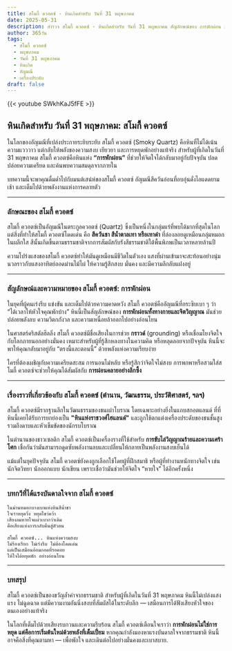 ```yaml
---
title: สโมกี้ ควอตซ์ - หินเกิดสำหรับ วันที่ 31 พฤษภาคม
date: 2025-05-31
description: สำรวจ สโมกี้ ควอตซ์ - หินเกิดสำหรับ วันที่ 31 พฤษภาคม สัญลักษณ์ของ การพักผ่อน มาเรียนรู้ความหมายลึกซึ้งของหินพิเศษนี้
author: 365วัน
tags:
  - สโมกี้ ควอตซ์
  - พฤษภาคม
  - วันที่ 31 พฤษภาคม
  - หินเกิด
  - อัญมณี
  - เครื่องประดับ
draft: false
---
```


{{< youtube SWkhKaJ5fFE >}}

## หินเกิดสำหรับ วันที่ 31 พฤษภาคม: สโมกี้ ควอตซ์

ในโลกของอัญมณีที่เปล่งประกายระยิบระยับ สโมกี้ ควอตซ์ (Smoky Quartz) คือหินที่ไม่ได้เน้นความแวววาว แต่กลับให้พลังของความสงบ เยียวยา และการหยุดพักอย่างแท้จริง สำหรับผู้ที่เกิดในวันที่ 31 พฤษภาคม สโมกี้ ควอตซ์คือหินแห่ง **“การพักผ่อน”** ที่ช่วยให้จิตใจได้กลับมาอยู่กับปัจจุบัน ปลดปล่อยความเครียด และค้นพบความสมดุลจากภายใน

บทความนี้จะพาคุณดื่มด่ำไปกับมนต์เสน่ห์ของสโมกี้ ควอตซ์ อัญมณีสีควันอ่อนที่อบอุ่นดั่งไอแดดยามเช้า และเต็มไปด้วยพลังงานแห่งการคลายตัว

---

### ลักษณะของ สโมกี้ ควอตซ์

สโมกี้ ควอตซ์เป็นอัญมณีในตระกูลควอตซ์ (Quartz) ซึ่งเป็นหนึ่งในกลุ่มแร่ที่พบได้มากที่สุดในโลก แต่สิ่งที่ทำให้สโมกี้ ควอตซ์โดดเด่น คือ **สีควันชา สีน้ำตาลเทา หรือเทาดำ** ที่ล่องลอยดูเหมือนกลุ่มหมอกในผลึกใส สีนั้นเกิดขึ้นตามธรรมชาติจากการสัมผัสกับรังสีธรรมชาติใต้พื้นพิภพเป็นเวลาหลายล้านปี

ความโปร่งแสงของสโมกี้ ควอตซ์ทำให้มันดูเหมือนมีชีวิตในตัวเอง แสงที่ผ่านเข้ามาจะสะท้อนอย่างนุ่มนวลราวกับแสงอาทิตย์ลอดม่านไม้ไผ่ ให้ความรู้สึกสงบ มั่นคง และมีความลึกลับแฝงอยู่

---

### สัญลักษณ์และความหมายของ สโมกี้ ควอตซ์: การพักผ่อน

ในยุคที่ผู้คนเร่งรีบ แข่งขัน และเต็มไปด้วยความคาดหวัง สโมกี้ ควอตซ์คืออัญมณีที่กระซิบเบา ๆ ว่า “ได้เวลาให้หัวใจคุณพักบ้าง” หินนี้เป็นสัญลักษณ์ของ **การพักผ่อนทั้งทางกายและจิตวิญญาณ** มันช่วยปล่อยพลังลบ ความวิตกกังวล และความเหนื่อยล้าออกไปอย่างอ่อนโยน

ในศาสตร์คริสตัลฮีลลิ่ง สโมกี้ ควอตซ์มีชื่อเสียงในการช่วย **กราวด์** (grounding) หรือเชื่อมโยงจิตใจกับโลกภายนอกอย่างมั่นคง เหมาะสำหรับผู้ที่รู้สึกหลงทางในความคิด หรือหลุดลอยจากปัจจุบัน หินนี้จะพาให้คุณกลับมาอยู่กับ “ตรงนี้และตอนนี้” ด้วยพลังแห่งความเรียบง่าย

ใครที่ต้องเผชิญกับความเครียดสะสม การนอนไม่หลับ หรือรู้สึกว่าจิตใจไม่สงบ การพกพาหรือสวมใส่สโมกี้ ควอตซ์จะช่วยให้คุณได้สัมผัสกับ **การผ่อนคลายอย่างลึกซึ้ง**

---

### เรื่องราวที่เกี่ยวข้องกับ สโมกี้ ควอตซ์ (ตำนาน, วัฒนธรรม, ประวัติศาสตร์, ฯลฯ)

สโมกี้ ควอตซ์มีรากฐานลึกในวัฒนธรรมของชนเผ่าโบราณ โดยเฉพาะอย่างยิ่งในแถบสกอตแลนด์ ที่ที่หินนี้เคยได้รับการยกย่องเป็น **"หินแห่งราชวงศ์ไฮแลนด์"** และถูกใช้ตกแต่งเครื่องประดับของชนชั้นสูง รวมถึงดาบและหัวเข็มขัดของนักรบโบราณ

ในตำนานของชาวเซลติก สโมกี้ ควอตซ์เป็นเครื่องรางที่ใช้สำหรับ **การขับไล่วิญญาณร้ายและความเศร้าโศก** เชื่อกันว่ามันสามารถดูดซับพลังงานลบและเปลี่ยนให้กลายเป็นพลังงานสงบเย็นได้

แม้แต่ในยุคปัจจุบัน สโมกี้ ควอตซ์ยังคงถูกเลือกใช้โดยผู้ที่ฝึกสมาธิ หรือผู้ที่ทำงานหนักทางจิตใจ เช่น นักจิตวิทยา นักออกแบบ นักเขียน เพราะเชื่อว่ามันช่วยให้จิตใจ “หายใจ” ได้อีกครั้งหนึ่ง

---

### บทกวีที่ได้แรงบันดาลใจจาก สโมกี้ ควอตซ์

```
ในม่านหมอกบางเบาแห่งหินสีน้ำชา  
ใจเราหยุดวิ่ง หยุดไขว่คว้า  
เสียงลมหายใจแผ่วเบากว่าเดิม  
คือเสียงแห่งการกลับคืนสู่ตัวตน

สโมกี้ ควอตซ์... หินแห่งความสงบ  
ไม่ร้องเรียก ไม่เร่งรีบ ไม่ต้องโดดเด่น  
แต่เป็นเสมือนอ้อมกอดที่รอคอย  
ให้ใจได้หยุดพัก อย่างอ่อนโยน
```

---

### บทสรุป

สโมกี้ ควอตซ์เป็นของขวัญล้ำค่าจากธรรมชาติ สำหรับผู้ที่เกิดในวันที่ 31 พฤษภาคม หินนี้ไม่เปล่งแสงแรง ไม่ฉูดฉาด แต่มีความงามอันนิ่งสงบที่สัมผัสได้ในระดับลึก — เสมือนการได้ฟังเสียงหัวใจของตนเองอย่างแท้จริง

ในโลกที่เต็มไปด้วยเสียงรบกวนและความรีบร้อน สโมกี้ ควอตซ์เตือนใจเราว่า **การพักผ่อนไม่ใช่การหยุด แต่คือการเริ่มต้นใหม่ด้วยพลังที่เต็มเปี่ยม** หากคุณกำลังมองหาแรงบันดาลใจจากธรรมชาติ หินนี้อาจคือสิ่งที่คุณตามหา — เพื่อพักใจ และเดินต่อไปอย่างมั่นคงและเบาสบาย.